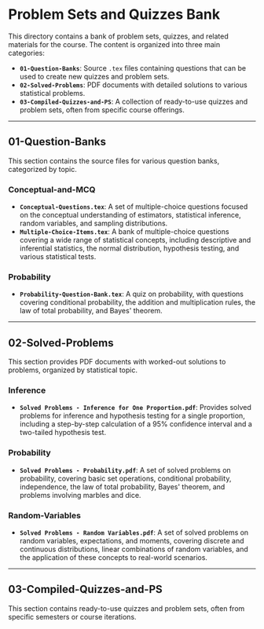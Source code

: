 # Problem Sets and Quizzes Bank

This directory contains a bank of problem sets, quizzes, and related materials for the course. The content is organized into three main categories:

- **`01-Question-Banks`**: Source `.tex` files containing questions that can be used to create new quizzes and problem sets.
- **`02-Solved-Problems`**: PDF documents with detailed solutions to various statistical problems.
- **`03-Compiled-Quizzes-and-PS`**: A collection of ready-to-use quizzes and problem sets, often from specific course offerings.

---

## 01-Question-Banks

This section contains the source files for various question banks, categorized by topic.

### Conceptual-and-MCQ

- **`Conceptual-Questions.tex`**: A set of multiple-choice questions focused on the conceptual understanding of estimators, statistical inference, random variables, and sampling distributions.
- **`Multiple-Choice-Items.tex`**: A bank of multiple-choice questions covering a wide range of statistical concepts, including descriptive and inferential statistics, the normal distribution, hypothesis testing, and various statistical tests.

### Probability

- **`Probability-Question-Bank.tex`**: A quiz on probability, with questions covering conditional probability, the addition and multiplication rules, the law of total probability, and Bayes' theorem.

---

## 02-Solved-Problems

This section provides PDF documents with worked-out solutions to problems, organized by statistical topic.

### Inference

- **`Solved Problems - Inference for One Proportion.pdf`**: Provides solved problems for inference and hypothesis testing for a single proportion, including a step-by-step calculation of a 95% confidence interval and a two-tailed hypothesis test.

### Probability

- **`Solved Problems - Probability.pdf`**: A set of solved problems on probability, covering basic set operations, conditional probability, independence, the law of total probability, Bayes' theorem, and problems involving marbles and dice.

### Random-Variables

- **`Solved Problems - Random Variables.pdf`**: A set of solved problems on random variables, expectations, and moments, covering discrete and continuous distributions, linear combinations of random variables, and the application of these concepts to real-world scenarios.

---

## 03-Compiled-Quizzes-and-PS

This section contains ready-to-use quizzes and problem sets, often from specific semesters or course iterations.

